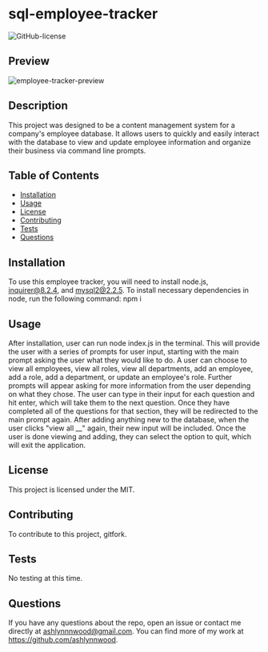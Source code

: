 # sql-employee-tracker

![GitHub-license](https://img.shields.io/badge/License-MIT-blue)

  ## Preview
  ![employee-tracker-preview](./sql-employee-tracker.gif)

  ## Description
  This project was designed to be a content management system for a company's employee database. It allows users to quickly and easily interact with the database to view and update employee information and organize their business via command line prompts.

  ## Table of Contents
  * [Installation](#installation)
  * [Usage](#usage)
  * [License](#license)
  * [Contributing](#contributing)
  * [Tests](#tests)
  * [Questions](#questions)
  
  ## Installation
  To use this employee tracker, you will need to install node.js, inquirer@8.2.4, and mysql2@2.2.5. To install necessary dependencies in node, run the following command: 
  npm i

  ## Usage
  After installation, user can run node index.js in the terminal. This will provide the user with a series of prompts for user input, starting with the main prompt asking the user what they would like to do. A user can choose to view all employees, view all roles, view all departments, add an employee, add a role, add a department, or update an employee's role. Further prompts will appear asking for more information from the user depending on what they chose. The user can type in their input for each question and hit enter, which will take them to the next question. Once they have completed all of the questions for that section, they will be redirected to the main prompt again. After adding anything new to the database, when the user clicks "view all __" again, their new input will be included. Once the user is done viewing and adding, they can select the option to quit, which will exit the application.

  ## License
  This project is licensed under the MIT.

  ## Contributing
  To contribute to this project, gitfork.

  ## Tests
  No testing at this time.

  ## Questions 
  If you have any questions about the repo, open an issue or 
  contact me directly at ashlynnnwood@gmail.com. You can find more of my work at https://github.com/ashlynnwood.